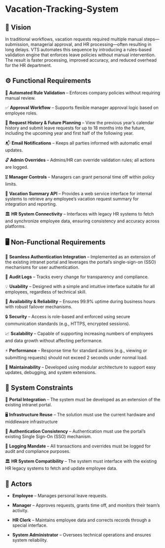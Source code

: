 # Vacation-Tracking-System

## 🧭 Vision 

In traditional workflows, vacation requests required multiple manual steps—submission, managerial approval, and HR processing—often resulting in long delays. VTS automates this sequence by introducing a rules-based validation engine that enforces leave policies without manual intervention. The result is faster processing, improved accuracy, and reduced overhead for the HR department.

## ⚙️ Functional Requirements

🔄 **Automated Rule Validation** – Enforces company policies without requiring manual review.

✅ **Approval Workflow** – Supports flexible manager approval logic based on employee roles.

📆 **Request History & Future Planning** – View the previous year’s calendar history and submit leave requests for up to 18 months into the future, including the upcoming year and first half of the following year.

📬 **Email Notifications** – Keeps all parties informed with automatic email updates.

🔓 **Admin Overrides** – Admins/HR can override validation rules; all actions are logged.

🎖  **Manager Controls** – Managers can grant personal time off within policy limits.

🧪 **Vacation Summary API** – Provides a web service interface for internal systems to retrieve any employee’s vacation request summary for integration and reporting.

🏛  **HR System Connectivity** – Interfaces with legacy HR systems to fetch and synchronize employee data, ensuring consistency and accuracy across platforms.

## 🖥 Non-Functional Requirements

🧩 **Seamless Authentication Integration**  – Implemented as an extension of the existing intranet portal and leverages the portal’s single-sign-on (SSO) mechanisms for user authentication.

📝 **Audit Logs** – Tracks every change for transparency and compliance.

💡 **Usability** – Designed with a simple and intuitive interface suitable for all employees, regardless of technical skill.

🔁 **Availability & Reliability** – Ensures 99.9% uptime during business hours with robust failover mechanisms.

🔒 **Security** – Access is role-based and enforced using secure communication standards (e.g., HTTPS, encrypted sessions).

📈 **Scalability** – Capable of supporting increasing numbers of employees and data growth without affecting performance.

⚡ **Performance** – Response time for standard actions (e.g., viewing or submitting requests) should not exceed 2 seconds under normal load.

🧠 **Maintainability** – Developed using modular architecture to support easy updates, debugging, and system extensions.

## 🚧 System Constraints

🧩 **Portal Integration** – The system must be developed as an extension of the existing intranet portal. 

🖥 **Infrastructure Reuse** – The solution must use the current hardware and middleware infrastructure

🔐 **Authentication Consistency** – Authentication must use the portal’s existing Single Sign-On (SSO) mechanism.

🧾 **Logging Mandate** – All transactions and overrides must be logged for audit and compliance purposes.

 🏛 **HR System Compatibility** – The system must interface with the existing HR legacy systems to fetch and update employee data.

 ## 👥 Actors

 - **Employee** – Manages personal leave requests.

 - **Manager** – Approves requests, grants time off, and monitors their team’s activity.

 - **HR Clerk** – Maintains employee data and corrects records through a special interface.

 - **System Administrator** – Oversees technical operations and ensures system reliability.




  


